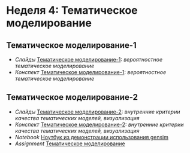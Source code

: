 # Неделя 4: Тематическое моделирование
## Тематическое моделирование-1
 * _Слайды_ [Тематическое моделирование-1](week_4/materials/4.1.Tematicheskoye_modelirovanie_1_Slides.pdf): _вероятностное тематическое моделирование_
 * _Конспект_ [Тематическое моделирование-1](week_4/materials/4.1.Tematicheskoye_modelirovanie_1.pdf): _вероятностное тематическое моделирование_
 
## Тематическое моделирование-2
 * _Слайды_ [Тематическое моделирование-2](week_4/materials/4.2.Tematicheskoye_modelirovanie_2_Slides.pdf): _внутренние критерии качества тематических моделей, визуализация_
 * _Конспект_ [Тематическое моделирование-2](week_4/materials/4.2.Tematicheskoye_modelirovanie_2.pdf): _внутренние критерии качества тематических моделей, визуализация_
 * _Notebook_ [Ноутбук из демонстрации использования gensim](week_4/materials/gensim.ipynb)
 * _Assignment_ [Тематическое моделирование](week_4/assignment/edit_CookingLDA_PA.ipynb)

